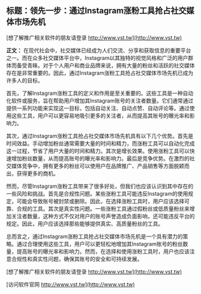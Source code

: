 ## **标题：领先一步：通过Instagram涨粉工具抢占社交媒体市场先机**

[想了解推广相关软件的朋友请登录 http://www.vst.tw](http://www.vst.tw)

**正文：**
在现代社会中，社交媒体已经成为人们交流、分享和获取信息的重要平台之一。而在众多社交媒体平台中，Instagram以其独特的视觉风格和广泛的用户群体而备受青睐。对于个人用户和商业品牌来说，拥有大量的粉丝和活跃的社交媒体存在是非常重要的。因此，通过Instagram涨粉工具抢占社交媒体市场先机已成为许多人的目标。

首先，了解Instagram涨粉工具的定义和作用是至关重要的。这些工具是一种自动化软件或服务，旨在帮助用户增加其Instagram账号的关注者数量。它们通常通过提供一系列功能来实现这一目标，包括自动关注、自动点赞、自动评论等。通过使用这些工具，用户可以更容易地吸引更多的关注者，从而提高其账号的曝光率和影响力。

其次，通过Instagram涨粉工具抢占社交媒体市场先机具有以下几个优势。首先是时间效益。手动增加粉丝通常需要大量的时间和精力，而涨粉工具可以自动化完成这一过程，节省了用户大量的时间和精力。其次是增长效果。使用涨粉工具可以快速增加粉丝数量，从而提高账号的曝光率和影响力。最后是竞争优势。在激烈的社交媒体竞争中，拥有更多的粉丝可以使用户在品牌推广、产品销售等方面脱颖而出，获得更多的商机。

然而，尽管Instagram涨粉工具带来了很多好处，但我们也应该认识到其中存在的一些风险和挑战。首先是合规性问题。某些涨粉工具可能违反Instagram的使用规定，可能会导致账号被封禁或删除。因此，在选择涨粉工具时，用户应该选择可靠、合规的工具。其次是真实性问题。一些涨粉工具通过假粉丝或低质量粉丝来增加关注者数量，这种方式不仅对用户的账号声誉造成负面影响，还可能违反平台的规定。因此，用户应该选择那些能够提供真实、高质量粉丝的工具。

总而言之，通过Instagram涨粉工具抢占社交媒体市场先机是一个具有潜力的策略。通过合理使用这些工具，用户可以更轻松地增加其Instagram账号的粉丝数量，提高账号的曝光率和影响力。然而，在选择和使用涨粉工具时，用户也应该注意合规性和真实性问题，确保其账号的安全和可持续发展。

[想了解推广相关软件的朋友请登录 http://www.vst.tw](http://www.vst.tw)


[访问软件官网 http://www.vst.tw](http://www.vst.tw)
